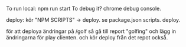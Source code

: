 To run local: npm run start
To debug it?
chrome debug console.

deploy:
kör "NPM SCRIPTS" -> deploy.
se package.json scripts. deploy.

för att deploya ändringar på /golf så gå till report "golfing" och lägg in ändringarna för play clienten. och kör deploy från det repot också.
